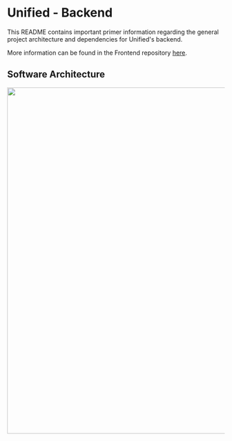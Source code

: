 # Unified - Backend

This README contains important primer information regarding the general project architecture and dependencies for Unified's backend.

More information can be found in the Frontend repository [here](https://github.com/tallkoh/TheUnifiers).

## Software Architecture
<img src=https://github.com/tallkoh/TheUnifiers/assets/74520346/5303071f-c435-410d-8583-5a36ab963dbb width=800>
